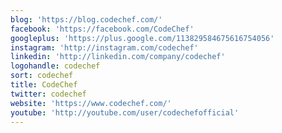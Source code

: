 ```yaml
---
blog: 'https://blog.codechef.com/'
facebook: 'https://facebook.com/CodeChef'
googleplus: 'https://plus.google.com/113829584675616754056'
instagram: 'http://instagram.com/codechef'
linkedin: 'http://linkedin.com/company/codechef'
logohandle: codechef
sort: codechef
title: CodeChef
twitter: codechef
website: 'https://www.codechef.com/'
youtube: 'http://youtube.com/user/codechefofficial'
---
```

